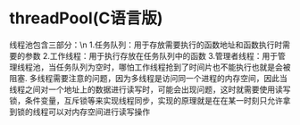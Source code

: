 # threadPool(C语言版)
线程池包含三部分：\n
1.任务队列：用于存放需要执行的函数地址和函数执行时需要的参数
2.工作线程：用于执行存放在任务队列中的函数
3.管理者线程：用于管理线程池，当任务队列为空时，哪怕工作线程抢到了时间片也不能执行也就是会被阻塞.
多线程需要注意的问题，因为多线程是访问同一个进程的内存空间，因此当线程之间对一个地址上的数据进行读写时，可能会出现问题，这时就需要使用读写锁，条件变量，互斥锁等来实现线程同步，实现的原理就是在在某一时刻只允许拿到锁的线程可以对内存空间进行读写操作
